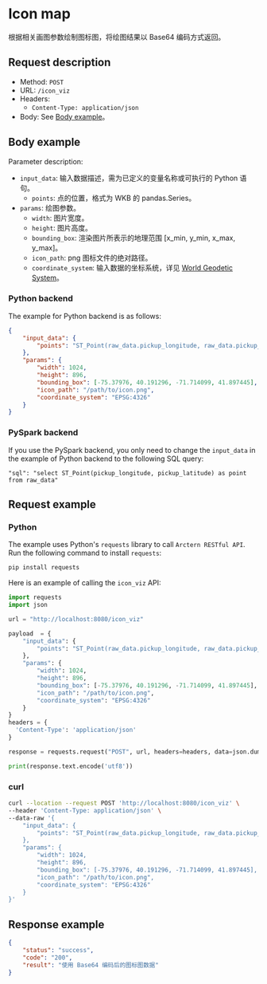 # Icon map

根据相关画图参数绘制图标图，将绘图结果以 Base64 编码方式返回。

## Request description

- Method: `POST`
- URL: `/icon_viz`
- Headers:
    - `Content-Type: application/json`
- Body: See [Body example](#Body-example)。

## Body example

Parameter description:

- `input_data`: 输入数据描述，需为已定义的变量名称或可执行的 Python 语句。
    - `points`: 点的位置，格式为 WKB 的 pandas.Series。
- `params`: 绘图参数。
    - `width`: 图片宽度。
    - `height`: 图片高度。
    - `bounding_box`: 渲染图片所表示的地理范围 [x_min, y_min, x_max, y_max]。
    - `icon_path`: png 图标文件的绝对路径。
    - `coordinate_system`: 输入数据的坐标系统，详见 [World Geodetic System](https://en.wikipedia.org/wiki/World_Geodetic_System)。

### Python backend

The example for Python backend is as follows:

```json
{
    "input_data": {
        "points": "ST_Point(raw_data.pickup_longitude, raw_data.pickup_latitude)"
    },
    "params": {
        "width": 1024,
        "height": 896,
        "bounding_box": [-75.37976, 40.191296, -71.714099, 41.897445],
        "icon_path": "/path/to/icon.png",
        "coordinate_system": "EPSG:4326"
    }
}
```

### PySpark backend

If you use the PySpark backend, you only need to change the `input_data` in the example of Python backend to the following SQL query:

```
"sql": "select ST_Point(pickup_longitude, pickup_latitude) as point from raw_data"
```

## Request example

### Python

The example uses Python's `requests` library to call `Arctern RESTful API`. Run the following command to install `requests`:

```bash
pip install requests
```

Here is an example of calling the `icon_viz` API:

```python
import requests
import json

url = "http://localhost:8080/icon_viz"

payload  = {
    "input_data": {
        "points": "ST_Point(raw_data.pickup_longitude, raw_data.pickup_latitude)"
    },
    "params": {
        "width": 1024,
        "height": 896,
        "bounding_box": [-75.37976, 40.191296, -71.714099, 41.897445],
        "icon_path": "/path/to/icon.png",
        "coordinate_system": "EPSG:4326"
    }
}
headers = {
  'Content-Type': 'application/json'
}

response = requests.request("POST", url, headers=headers, data=json.dumps(payload))

print(response.text.encode('utf8'))
```

### curl

```bash
curl --location --request POST 'http://localhost:8080/icon_viz' \
--header 'Content-Type: application/json' \
--data-raw '{
    "input_data": {
        "points": "ST_Point(raw_data.pickup_longitude, raw_data.pickup_latitude)"
    },
    "params": {
        "width": 1024,
        "height": 896,
        "bounding_box": [-75.37976, 40.191296, -71.714099, 41.897445],
        "icon_path": "/path/to/icon.png",
        "coordinate_system": "EPSG:4326"
    }
}'
```

## Response example

```json
{
    "status": "success",
    "code": "200",
    "result": "使用 Base64 编码后的图标图数据"
}
```
